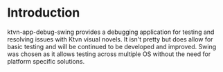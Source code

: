 # Introduction 
ktvn-app-debug-swing provides a debugging application for testing and resolving issues with Ktvn visual novels. It isn't 
pretty but does allow for basic testing and will be continued to be developed and improved. Swing was chosen as it 
allows testing across multiple OS without the need for platform specific solutions.



